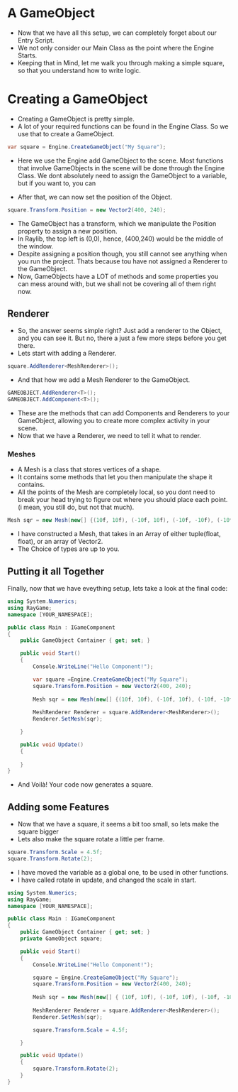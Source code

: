 # A GameObject
- Now that we have all this setup, we can completely forget about our Entry Script.
- We not only consider our Main Class as the point where the Engine Starts.
- Keeping that in Mind, let me walk you through making a simple square, so that you understand how to write logic.

# Creating a GameObject

- Creating a GameObject is pretty simple.
- A lot of your required functions can be found in the Engine Class. So we use that to create a GameObject.
```csharp
var square = Engine.CreateGameObject("My Square");
```
- Here we use the Engine add GameObject to the scene. Most functions that involve GameObjects in the scene will be done through the Engine Class. We dont absolutely need to assign the GameObject to a variable, but if you want to, you can

- After that, we can now set the position of the Object.
```csharp
square.Transform.Position = new Vector2(400, 240);
```
- The GameObject has a transform, which we manipulate the Position property to assign a new position.
- In Raylib, the top left is (0,0), hence, (400,240) would be the middle of the window.
- Despite assigning a position though, you still cannot see anything when you run the project. Thats because tou have not assigned a Renderer to the GameObject.
- Now, GameObjects have a LOT of methods and some properties you can mess around with, but we shall not be covering all of them right now.

## Renderer

- So, the answer seems simple right? Just add a renderer to the Object, and you can see it. But no, there a just a few more steps before you get there.
- Lets start with adding a Renderer.
```csharp
square.AddRenderer<MeshRenderer>();
```
- And that how we add a Mesh Renderer to the GameObject.
```csharp
GAMEOBJECT.AddRenderer<T>();
GAMEOBJECT.AddComponent<T>();
```
- These are the methods that can add Components and Renderers to your GameObject, allowing you to create more complex activity in your scene.
- Now that we have a Renderer, we need to tell it what to render.

### Meshes
- A Mesh is a class that stores vertices of a shape.
- It contains some methods that let you then manipulate the shape it contains.
- All the points of the Mesh are completely local, so you dont need to break your head trying to figure out where you should place each point. (i mean, you still do, but not that much).
```csharp
Mesh sqr = new Mesh(new[] {(10f, 10f), (-10f, 10f), (-10f, -10f), (-10f, -10f)});
```
- I have constructed a Mesh, that takes in an Array of either tuple(float, float), or an array of Vector2. 
- The Choice of types are up to you.

## Putting it all Together
Finally, now that we have eveything setup, lets take a look at the final code:

```csharp
using System.Numerics;
using RayGame;
namespace [YOUR_NAMESPACE];

public class Main : IGameComponent
{
    public GameObject Container { get; set; }

    public void Start()
    {
        Console.WriteLine("Hello Component!");

        var square =Engine.CreateGameObject("My Square");
        square.Transform.Position = new Vector2(400, 240);
        
        Mesh sqr = new Mesh(new[] {(10f, 10f), (-10f, 10f), (-10f, -10f), (10f, -10f)});
        
        MeshRenderer Renderer = square.AddRenderer<MeshRenderer>();
        Renderer.SetMesh(sqr);

    }

    public void Update()
    {
        
    }
}
```
- And Voilà! Your code now generates a square.

## Adding some Features
- Now that we have a square, it seems a bit too small, so lets make the square bigger
- Lets also make the square rotate a little per frame.
```csharp
square.Transform.Scale = 4.5f;
square.Transform.Rotate(2);
```
- I have moved the variable as a global one, to be used in other functions.
- I have called rotate in update, and changed the scale in start.

```csharp
using System.Numerics;
using RayGame;
namespace [YOUR_NAMESPACE];

public class Main : IGameComponent
{
    public GameObject Container { get; set; }
    private GameObject square;

    public void Start()
    {
        Console.WriteLine("Hello Component!");

        square = Engine.CreateGameObject("My Square");
        square.Transform.Position = new Vector2(400, 240);
        
        Mesh sqr = new Mesh(new[] { (10f, 10f), (-10f, 10f), (-10f, -10f), (10f, -10f) });
        
        MeshRenderer Renderer = square.AddRenderer<MeshRenderer>();
        Renderer.SetMesh(sqr);

        square.Transform.Scale = 4.5f;

    }

    public void Update()
    {
        square.Transform.Rotate(2);
    }
}
```